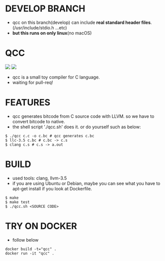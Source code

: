 # DEVELOP BRANCH
- qcc on this branch(develop) can include **real standard header files**. (/usr/include/stdio.h ...etc)
- **but this runs on only linux**(no macOS)


# QCC

[![](https://img.shields.io/travis/maekawatoshiki/qcc.svg?style=flat-square)](https://travis-ci.org/maekawatoshiki/qcc)
[![](http://img.shields.io/badge/license-MIT-blue.svg?style=flat-square)](./LICENSE)

- qcc is a small toy compiler for C language.
- waiting for pull-req!


# FEATURES
- qcc generates bitcode from C source code with LLVM. so we have to convert bitcode to native.
- the shell script './qcc.sh' does it. or do yourself such as below:
```
$ ./qcc c.c -o c.bc # qcc generates c.bc
$ llc-3.5 c.bc # c.bc -> c.s
$ clang c.s # c.s -> a.out
```

# BUILD
- used tools: clang, llvm-3.5
- if you are using Ubuntu or Debian, maybe you can see what you have to apt-get install if you look at Dockerfile.
```
$ make
$ make test
$ ./qcc.sh <SOURCE CODE>
```

# TRY ON DOCKER
- follow below
```
docker build -t="qcc" .
docker run -it "qcc" .
```
